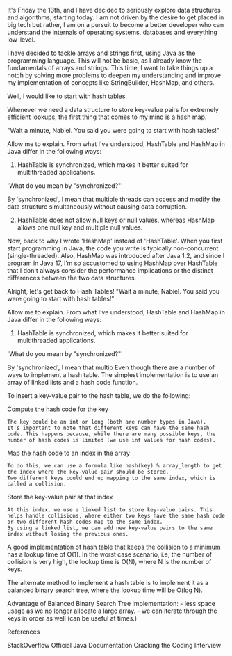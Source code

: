 It's Friday the 13th, and I have decided to seriously explore data structures and algorithms, starting today. I am not driven by the desire to get placed in big tech but rather, I am on a pursuit to become a better developer who can understand the internals of  operating systems, databases and everything low-level.

I have decided to tackle arrays and strings first, using Java as the programming language. This will not be basic, as I already know the fundamentals of arrays and strings. This time, I want to take things up a notch by solving more problems to deepen my understanding and improve my implementation of concepts like StringBuilder, HashMap, and others.

 Well, I would like to start with hash tables. 
 
 Whenever we need a data structure to store key-value pairs for extremely efficient lookups, the first thing that comes to my mind is a hash map.

"Wait a minute, Nabiel. You said you were going to start with hash tables!"

Allow me to explain. From what I've understood, HashTable and HashMap in Java differ in the following ways:

1. HashTable is synchronized, which makes it better suited for multithreaded applications.

'What do you mean by "synchronized?"'

By 'synchronized', I mean that multiple threads can access and modify the data structure simultaneously without causing data corruption.

2. HashTable does not allow null keys or null values, whereas HashMap allows one null key and multiple null values.

Now, back to why I wrote 'HashMap' instead of 'HashTable'. When you first start programming in Java, the code you write is typically non-concurrent (single-threaded). Also, HashMap was introduced after Java 1.2, and since I program in Java 17, I’m so accustomed to using HashMap over HashTable that I don't always consider the performance implications or the distinct differences between the two data structures.

Alright, let's get back to Hash Tables!
"Wait a minute, Nabiel. You said you were going to start with hash tables!"

Allow me to explain. From what I've understood, HashTable and HashMap in Java differ in the following ways:

1. HashTable is synchronized, which makes it better suited for multithreaded applications.

'What do you mean by "synchronized?"'

By 'synchronized', I mean that multip
Even though there are a number of ways to implement a hash table. The simplest implementation is to use an array of linked lists and a hash code function. 

To insert a key-value pair to the hash table, we do the following:

Compute the hash code for the key

    The key could be an int or long (both are number types in Java).
    It's important to note that different keys can have the same hash code. This happens because, while there are many possible keys, the number of hash codes is limited (we use int values for hash codes).

Map the hash code to an index in the array

    To do this, we can use a formula like hash(key) % array_length to get the index where the key-value pair should be stored.
    Two different keys could end up mapping to the same index, which is called a collision.

Store the key-value pair at that index

    At this index, we use a linked list to store key-value pairs. This helps handle collisions, where either two keys have the same hash code or two different hash codes map to the same index.
    By using a linked list, we can add new key-value pairs to the same index without losing the previous ones.

A good implementation of hash table that keeps the collision to a minimum has a lookup time of O(1). In the worst case scenario, i.e, the number of collision is very high, the lookup time is O(N), where N is the number of keys.

The alternate method to implement a hash table is to implement it as a balanced binary search tree, where the lookup time will be O(log N). 

Advantage of Balanced Binary Search Tree Implementation:
    - less space usage as we no longer allocate a large array.
    - we can iterate through the keys in order as well (can be useful at times.)



 References

 StackOverflow
 Official Java Documentation
 Cracking the Coding Interview